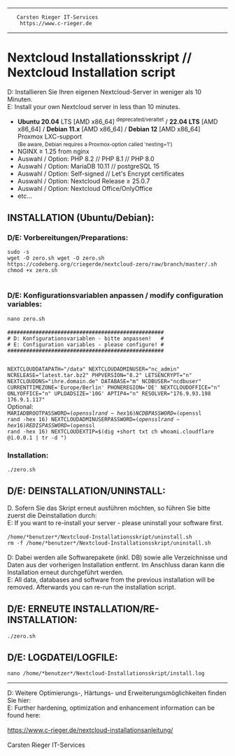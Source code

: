 *********************************************
       Carsten Rieger IT-Services
        https://www.c-rieger.de
*********************************************

# Nextcloud Installationsskript // Nextcloud Installation script
D: Installieren Sie Ihren eigenen Nextcloud-Server in weniger als 10 Minuten.<br>
E: Install your own Nextcloud server in less than 10 minutes.

* <b>Ubuntu 20.04</b> LTS [AMD x86_64] <sup>deprecated/veraltet</sup> / <b>22.04 LTS</b> [AMD x86_64] / <b>Debian 11.x</b> [AMD x86_64] / <b>Debian 12</b> [AMD x86_64] 
<br>Proxmox LXC-support<b></b><br>
<small>(Be aware, Debian requires a Proxmox-option called 'nesting=1')</small><br>
* NGINX ≥ 1.25 from nginx
* Auswahl / Option: PHP 8.2 // PHP 8.1 // PHP 8.0
* Auswahl / Option: MariaDB 10.11 // postgreSQL 15
* Auswahl / Option: Self-signed // Let's Encrypt certificates
* Auswahl / Option: Nextcloud Release ≥ 25.0.7<br>
* Auswahl / Option: Nextcloud Office/OnlyOffice
* etc...

<h2>INSTALLATION (Ubuntu/Debian):</h2>
<h3>D/E: Vorbereitungen/Preparations:</h3>
<code>sudo -s</code><br>
<code>wget -O zero.sh wget -O zero.sh https://codeberg.org/criegerde/nextcloud-zero/raw/branch/master/<debian/ubuntu>.sh</code><br>
<code>chmod +x zero.sh</code><br> <br>
<h3>D/E: Konfigurationsvariablen anpassen / modify configuration variables:</h3></code>
<code>nano zero.sh</code><br> <br>
<code>##################################################
# D: Konfigurationsvariablen - bitte anpassen!   #
# E: Configuration variables - please configure! #
##################################################

NEXTCLOUDDATAPATH="/data"
NEXTCLOUDADMINUSER="nc_admin"
NCRELEASE="latest.tar.bz2"
PHPVERSION="8.2"
LETSENCRYPT="n"
NEXTCLOUDDNS="ihre.domain.de"
DATABASE="m"
NCDBUSER="ncdbuser"
CURRENTTIMEZONE='Europe/Berlin'
PHONEREGION='DE'
NEXTCLOUDOFFICE="n"
ONLYOFFICE="n"
UPLOADSIZE='10G'
APTIP4="n"
RESOLVER="176.9.93.198 176.9.1.117"</code><br>
Optional:<br>
<code>MARIADBROOTPASSWORD=$(openssl rand -hex 16)
NCDBPASSWORD=$(openssl rand -hex 16)
NEXTCLOUDADMINUSERPASSWORD=$(openssl rand -hex 16)
REDISPASSWORD=$(openssl rand -hex 16)
NEXTCLOUDEXTIP=$(dig +short txt ch whoami.cloudflare @1.0.0.1 | tr -d \")</code><br>

<h3>Installation:</h3>
<code>./zero.sh</code>
<h2>D/E: DEINSTALLATION/UNINSTALL:</h2>
D. Sofern Sie das Skript erneut ausführen möchten, so führen Sie bitte zuerst die Deinstallation durch:<br>
E: If you want to re-install your server - please uninstall your software first.<br> <br>
<code>/home/*benutzer*/Nextcloud-Installationsskript/uninstall.sh</code><br>
<code>rm -f /home/*benutzer*/Nextcloud-Installationsskript/uninstall.sh</code><br> <br>
D: Dabei werden alle Softwarepakete (inkl. DB) sowie alle Verzeichnisse und Daten aus der vorherigen Installation entfernt. Im Anschluss daran kann die Installation erneut durchgeführt werden.<br>
E: All data, databases and software from the previous installation will be removed. Afterwards you can re-run the installation script.<br>
<h2>D/E: ERNEUTE INSTALLATION/RE-INSTALLATION:</h2>
<code>./zero.sh</code><br>
<h2>D/E: LOGDATEI/LOGFILE:</h2>
<code>nano /home/*benutzer*/Nextcloud-Installationsskript/install.log</code><br>

-----------------------------------------------------------------------------------

D: Weitere Optimierungs-, Härtungs- und Erweiterungsmöglichkeiten finden Sie hier:<br>
E: Further hardening, optimization and enhancement information can be found here:<br>&nbsp;<br>
https://www.c-rieger.de/nextcloud-installationsanleitung/<br>&nbsp;<br>
Carsten Rieger IT-Services
